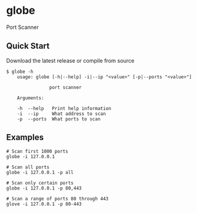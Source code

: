 # globe
Port Scanner

## Quick Start
Download the latest release or compile from source
```
$ globe -h
    usage: globe [-h|--help] -i|--ip "<value>" [-p|--ports "<value>"]

                port scanner

    Arguments:

    -h  --help   Print help information
    -i  --ip     What address to scan
    -p  --ports  What ports to scan
```

## Examples
```
# Scan first 1000 ports
globe -i 127.0.0.1
```

```
# Scan all ports
globe -i 127.0.0.1 -p all
```

```
# Scan only certain ports
globe -i 127.0.0.1 -p 80,443
```

```
# Scan a range of ports 80 through 443
glove -i 127.0.0.1 -p 80-443
```